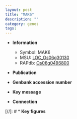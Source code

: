 ```yaml
---
layout: post
title: "MAK6"
description: ""
category: genes
tags: 
---
```


* **Information**  
    + Symbol: MAK6  
    + MSU: [LOC_Os06g30130](http://rice.uga.edu/cgi-bin/ORF_infopage.cgi?orf=LOC_Os06g30130)  
    + RAPdb: [Os06g0496800](http://rapdb.dna.affrc.go.jp/viewer/gbrowse_details/irgsp1?name=Os06g0496800)  

* **Publication**  

* **Genbank accession number**  

* **Key message**  

* **Connection**  

[//]: # * **Key figures**  


